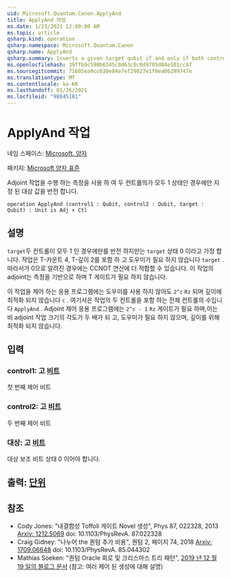 ```yaml
---
uid: Microsoft.Quantum.Canon.ApplyAnd
title: ApplyAnd 작업
ms.date: 1/23/2021 12:00:00 AM
ms.topic: article
qsharp.kind: operation
qsharp.namespace: Microsoft.Quantum.Canon
qsharp.name: ApplyAnd
qsharp.summary: Inverts a given target qubit if and only if both control qubits are in the 1 state, using measurement to perform the adjoint operation.
ms.openlocfilehash: 39ffb9c598b6345c0d63c0c0d9705d84e101cc47
ms.sourcegitcommit: 71605ea9cc630e84e7ef29027e1f0ea06299747e
ms.translationtype: MT
ms.contentlocale: ko-KR
ms.lasthandoff: 01/26/2021
ms.locfileid: "98845181"
---
```

# <a name="applyand-operation"></a>ApplyAnd 작업

네임 스페이스: [Microsoft. 양자](xref:Microsoft.Quantum.Canon)

패키지: [Microsoft 양자 표준](https://nuget.org/packages/Microsoft.Quantum.Standard)


Adjoint 작업을 수행 하는 측정을 사용 하 여 두 컨트롤의가 모두 1 상태인 경우에만 지정 된 대상 값을 반전 합니다.

```qsharp
operation ApplyAnd (control1 : Qubit, control2 : Qubit, target : Qubit) : Unit is Adj + Ctl
```


## <a name="description"></a>설명

`target`두 컨트롤이 모두 1 인 경우에만를 반전 하지만는 `target` 상태 0 이라고 가정 합니다.  작업은 T-카운트 4, T-깊이 2를 포함 하 고 도우미가 필요 하지 않습니다 `target` . 따라서가 0으로 알려진 경우에는 CCNOT 연산에 더 적합할 수 있습니다.  이 작업의 adjoint는 측정을 기반으로 하며 T 게이트가 필요 하지 않습니다.

이 작업을 제어 하는 응용 프로그램에는 도우미를 사용 하지 않아도 `2^c` `Rz` 되며 깊이에 최적화 되지 않습니다 `c` . 여기서은 작업의 두 컨트롤을 포함 하는 전체 컨트롤의 수입니다 `ApplyAnd` .  Adjoint 제어 응용 프로그램에는 `2^c - 1` `Rz` 게이트가 필요 하며,이는 비 adjoint 작업 크기의 각도가 두 배가 되 고, 도우미가 필요 하지 않으며, 깊이를 위해 최적화 되지 않습니다.

## <a name="input"></a>입력

### <a name="control1--qubit"></a>control1: 고 [비트](xref:microsoft.quantum.lang-ref.qubit)

첫 번째 제어 비트


### <a name="control2--qubit"></a>control2: 고 [비트](xref:microsoft.quantum.lang-ref.qubit)

두 번째 제어 비트


### <a name="target--qubit"></a>대상: 고 [비트](xref:microsoft.quantum.lang-ref.qubit)

대상 보조 비트 상태 0 이어야 합니다.



## <a name="output--unit"></a>출력: [단위](xref:microsoft.quantum.lang-ref.unit)



## <a name="references"></a>참조

- Cody Jones: "내결함성 Toffoli 게이트 Novel 생성", Phys 87, 022328, 2013 [Arxiv: 1212.5069](https://arxiv.org/abs/1212.5069) doi: 10.1103/PhysRevA. 87.022328
- Craig Gidney: "나누어 the 퀀텀 추가 비용", 퀀텀 2, 페이지 74, 2018 [Arxiv: 1709.06648](https://arxiv.org/abs/1709.06648) doi: 10.1103/PhysRevA. 85.044302
- Mathias Soeken: "퀀텀 Oracle 회로 및 크리스마스 트리 패턴", [2019 년 12 월 19 일의 블로그 문서](https://msoeken.github.io/blog_qac.html) (참고: 여러 제어 된 생성에 대해 설명)